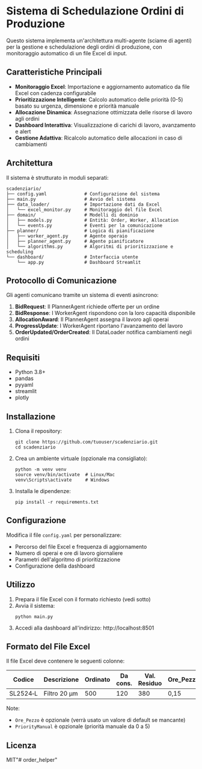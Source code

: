 # Sistema di Schedulazione Ordini di Produzione

Questo sistema implementa un'architettura multi-agente (sciame di agenti) per la gestione e schedulazione degli ordini di produzione, con monitoraggio automatico di un file Excel di input.

## Caratteristiche Principali

- **Monitoraggio Excel**: Importazione e aggiornamento automatico da file Excel con cadenza configurabile
- **Prioritizzazione Intelligente**: Calcolo automatico delle priorità (0-5) basato su urgenza, dimensione e priorità manuale
- **Allocazione Dinamica**: Assegnazione ottimizzata delle risorse di lavoro agli ordini
- **Dashboard Interattiva**: Visualizzazione di carichi di lavoro, avanzamento e alert
- **Gestione Adattiva**: Ricalcolo automatico delle allocazioni in caso di cambiamenti

## Architettura

Il sistema è strutturato in moduli separati:

```
scadenziario/
├── config.yaml              # Configurazione del sistema
├── main.py                  # Avvio del sistema
├── data_loader/             # Importazione dati da Excel
│   └── excel_monitor.py     # Monitoraggio del file Excel
├── domain/                  # Modelli di dominio
│   ├── models.py            # Entità: Order, Worker, Allocation
│   └── events.py            # Eventi per la comunicazione
├── planner/                 # Logica di pianificazione
│   ├── worker_agent.py      # Agente operaio
│   ├── planner_agent.py     # Agente pianificatore
│   └── algorithms.py        # Algoritmi di prioritizzazione e scheduling
└── dashboard/               # Interfaccia utente
    └── app.py               # Dashboard Streamlit
```

## Protocollo di Comunicazione

Gli agenti comunicano tramite un sistema di eventi asincrono:

1. **BidRequest**: Il PlannerAgent richiede offerte per un ordine
2. **BidResponse**: I WorkerAgent rispondono con la loro capacità disponibile
3. **AllocationAward**: Il PlannerAgent assegna il lavoro agli operai
4. **ProgressUpdate**: I WorkerAgent riportano l'avanzamento del lavoro
5. **OrderUpdated/OrderCreated**: Il DataLoader notifica cambiamenti negli ordini

## Requisiti

- Python 3.8+
- pandas
- pyyaml
- streamlit
- plotly

## Installazione

1. Clona il repository:
   ```
   git clone https://github.com/tuouser/scadenziario.git
   cd scadenziario
   ```

2. Crea un ambiente virtuale (opzionale ma consigliato):
   ```
   python -m venv venv
   source venv/bin/activate  # Linux/Mac
   venv\Scripts\activate     # Windows
   ```

3. Installa le dipendenze:
   ```
   pip install -r requirements.txt
   ```

## Configurazione

Modifica il file `config.yaml` per personalizzare:

- Percorso del file Excel e frequenza di aggiornamento
- Numero di operai e ore di lavoro giornaliere
- Parametri dell'algoritmo di prioritizzazione
- Configurazione della dashboard

## Utilizzo

1. Prepara il file Excel con il formato richiesto (vedi sotto)
2. Avvia il sistema:
   ```
   python main.py
   ```
3. Accedi alla dashboard all'indirizzo: http://localhost:8501

## Formato del File Excel

Il file Excel deve contenere le seguenti colonne:

| Codice | Descrizione | Ordinato | Da cons. | Val. Residuo | Ore_Pezzo | PriorityManual | Nr. doc. | Data Doc. | Consegna |
|--------|-------------|----------|----------|--------------|-----------|----------------|----------|-----------|----------|
| SL2524‑L | Filtro 20 µm | 500 | 120 | 380 | 0,15 | | 4567 | 01/07/2025 | 05/08/2025 |

Note:
- `Ore_Pezzo` è opzionale (verrà usato un valore di default se mancante)
- `PriorityManual` è opzionale (priorità manuale da 0 a 5)

## Licenza

MIT"# order_helper" 
